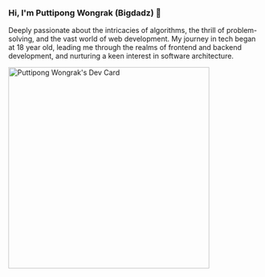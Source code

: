 ### Hi, I'm Puttipong Wongrak (Bigdadz) 👋
Deeply passionate about the intricacies of algorithms, the thrill of problem-solving, and the vast world of web development. My journey in tech began at 18 year old, leading me through the realms of frontend and backend development, and nurturing a keen interest in software architecture.

<a href="https://app.daily.dev/bigdadz"><img src="https://api.daily.dev/devcards/6c7f26f7c615404ba808ec001d0675c5.png?r=4pg" width="400" alt="Puttipong Wongrak's Dev Card"/></a>

<!--
**bigdadz/bigdadz** is a ✨ _special_ ✨ repository because its `README.md` (this file) appears on your GitHub profile.

Here are some ideas to get you started:

- 🔭 I’m currently working on ...
- 🌱 I’m currently learning ...
- 👯 I’m looking to collaborate on ...
- 🤔 I’m looking for help with ...
- 💬 Ask me about ...
- 📫 How to reach me: ...
- 😄 Pronouns: ...
- ⚡ Fun fact: ...
-->
